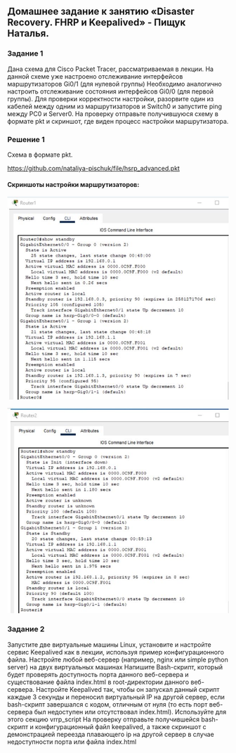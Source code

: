## Домашнее задание к занятию «Disaster Recovery. FHRP и Keepalived» - Пищук Наталья.
### Задание 1
Дана схема для Cisco Packet Tracer, рассматриваемая в лекции.
На данной схеме уже настроено отслеживание интерфейсов маршрутизаторов Gi0/1 (для нулевой группы)
Необходимо аналогично настроить отслеживание состояния интерфейсов Gi0/0 (для первой группы).
Для проверки корректности настройки, разорвите один из кабелей между одним из маршрутизаторов и Switch0 и запустите ping между PC0 и Server0.
На проверку отправьте получившуюся схему в формате pkt и скриншот, где виден процесс настройки маршрутизатора.
### Решение 1
Cхемa в формате pkt.

https://github.com/nataliya-pischuk/file/hsrp_advanced.pkt

#### Cкриншоты настройки маршрутизаторов:
![alt text](img/router1.JPG)

![alt text](img/router2.JPG)

### Задание 2
Запустите две виртуальные машины Linux, установите и настройте сервис Keepalived как в лекции, используя пример конфигурационного файла.
Настройте любой веб-сервер (например, nginx или simple python server) на двух виртуальных машинах
Напишите Bash-скрипт, который будет проверять доступность порта данного веб-сервера и существование файла index.html в root-директории данного веб-сервера.
Настройте Keepalived так, чтобы он запускал данный скрипт каждые 3 секунды и переносил виртуальный IP на другой сервер, если bash-скрипт завершался с кодом, отличным от нуля (то есть порт веб-сервера был недоступен или отсутствовал index.html). Используйте для этого секцию vrrp_script
На проверку отправьте получившейся bash-скрипт и конфигурационный файл keepalived, а также скриншот с демонстрацией переезда плавающего ip на другой сервер в случае недоступности порта или файла index.html
